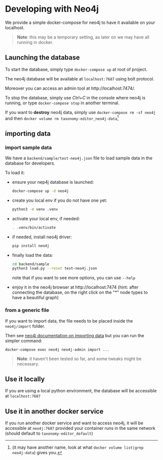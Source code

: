# Developing with Neo4j

We provide a simple docker-compose for neo4j to have it available on your localhost.

> **Note**: this may be a temporary setting, as later on we may have all running in docker.

## Launching the database

To start the database, simply type `docker-compose up` at root of project.

The neo4j database will be available at `localhost:7687` using bolt protocol.

Moreover you can access an admin tool at http://localhost:7474/.

To stop the database, simply use *Ctrl+C* in the console where neo4j is running, or type `docker-compose stop` in another terminal.

If you want to **destroy** neo4j data, simply use `docker-compose rm -sf neo4j` and then `docker volume rm taxonomy-editor_neo4j-data`[^vol_name]

[^vol_name]: (it may have another name, look at what `docker volume list|grep neo4j-data`) gives you.


## importing data

### import sample data

We have a `backend/sample/test-neo4j.json` file to load sample data in the database for developers.

To load it:

* ensure your nep4j database is launched:
  ```bash
  docker-compose up -d neo4j
  ```
* create you local env if you do not have one yet:
  ```bash
  python3 -m venv .venv
  ```
* activate your local env, if needed:
  ```bash
  . .venv/bin/activate
  ```
* if needed, install neo4j driver:
  ```bash
  pip install neo4j
  ```
* finally load the data:
  ```bash
  cd backend/sample
  python3 load.py --reset test-neo4j.json
  ```

  note that if you want to see more options, you can use `--help`
* enjoy it in the neo4j browser at http://localhost:7474
  (hint: after connecting the database, on the right click on the "*" node types to have a beautiful graph)


### from a generic file

If you want to import data, the file needs to be placed inside the `neo4j/import` folder.

Then see [neo4j documentation on importing data](https://neo4j.com/docs/operations-manual/current/docker/operations/#docker-neo4jlabs-pluginsneo4j.com) but you can run the simpler command:
```
docker-compose exec neo4j neo4j-admin import ...
```

> **Note**: it haven't been tested so far, and some tweaks might be necessary.

## Use it locally

If you are using a local python environment, the database will be accessible at `localhost:7687`

## Use it in another docker service

If you run another docker service and want to access neo4j, it will be accessible at `neo4j:7687`
provided your container runs in the same network (should default to `taxonomy-editor_default`)

